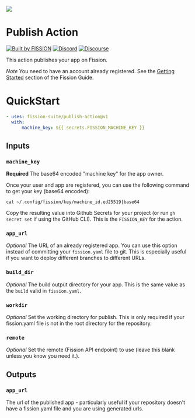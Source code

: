 ![](https://raw.githubusercontent.com/fission-suite/kit/6a20e9af963dd000903b1c6e64f9fbb2102ba472/images/badge-solid-colored.svg)

# Publish Action

[![Built by FISSION](https://img.shields.io/badge/⌘-Built_by_FISSION-purple.svg)](https://fission.codes)
[![Discord](https://img.shields.io/discord/478735028319158273.svg)](https://discord.gg/zAQBDEq)
[![Discourse](https://img.shields.io/discourse/https/talk.fission.codes/topics)](https://talk.fission.codes)

This action publishes your app on Fission. 

*Note* You need to have an account already registered. See the [Getting Started](https://guide.fission.codes/developers/getting-started) section of the Fission Guide.

# QuickStart

``` yaml
- uses: fission-suite/publish-action@v1
  with:
      machine_key: ${{ secrets.FISSION_MACHINE_KEY }}
```

## Inputs 

### `machine_key`

**Required** The base64 encoded "machine key" for the app owner.

Once your user and app are registered, you can use the following command to get your key (base64 encoded):

`cat ~/.config/fission/key/machine_id.ed25519|base64`

Copy the resulting value into Github Secrets for your project (or run `gh secret set` if using the GitHub CLI). This is the `FISSION_KEY` for the action.

### `app_url`

*Optional* The URL of an already registered app. You can use this option instead of committing your `fission.yaml` file to git. This is especially useful if you want to deploy different branches to different URLs. 

### `build_dir`

*Optional* The build output directory for your app. This is the same value as the `build` valid in `fission.yaml`.

### `workdir`

*Optional* Set the working directory for publish. This is only required if your fission.yaml file is not in the root directory for the repository.

### `remote`

*Optional* Set the remote (Fission API endpoint) to use (leave this blank unless you know you need it.).

## Outputs 

### `app_url`

The url of the published app - particularly useful if your repository doesn't have a fission.yaml file and you are using generated urls. 
